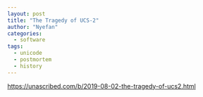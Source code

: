 ```yaml
---
layout: post
title: "The Tragedy of UCS-2"
author: "Nyefan"
categories:
  - software
tags:
  - unicode
  - postmortem
  - history
---
```

https://unascribed.com/b/2019-08-02-the-tragedy-of-ucs2.html